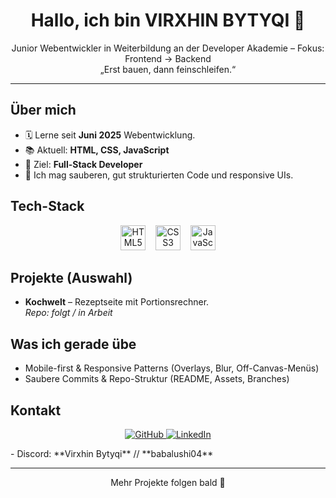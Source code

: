 <!-- Profile README für VIRXHIN BYTYQI -->

<h1 align="center">Hallo, ich bin VIRXHIN BYTYQI 👋</h1>
<p align="center">
  Junior Webentwickler in Weiterbildung an der Developer Akademie – Fokus: Frontend → Backend<br/>
  „Erst bauen, dann feinschleifen.“
</p>

---

## Über mich
- 🗓️ Lerne seit **Juni 2025** Webentwicklung.
- 📚 Aktuell: **HTML, CSS, JavaScript**
- 🎯 Ziel: **Full-Stack Developer**
- 🧩 Ich mag sauberen, gut strukturierten Code und responsive UIs.

## Tech-Stack
<p align="center">
  <img src="https://cdn.jsdelivr.net/gh/devicons/devicon/icons/html5/html5-original.svg" height="40" alt="HTML5" />
  &nbsp;&nbsp;
  <img src="https://cdn.jsdelivr.net/gh/devicons/devicon/icons/css3/css3-original.svg" height="40" alt="CSS3" />
  &nbsp;&nbsp;
  <img src="https://cdn.jsdelivr.net/gh/devicons/devicon/icons/javascript/javascript-original.svg" height="40" alt="JavaScript" />
</p>

## Projekte (Auswahl)
- **Kochwelt** – Rezeptseite mit Portionsrechner.  
  _Repo: folgt / in Arbeit_

## Was ich gerade übe
- Mobile-first & Responsive Patterns (Overlays, Blur, Off-Canvas-Menüs)
- Saubere Commits & Repo-Struktur (README, Assets, Branches)

## Kontakt
<p align="center">
  <a href="https://github.com/babalushi04" target="_blank">
    <img alt="GitHub" src="https://img.shields.io/badge/GitHub-181717?logo=github&logoColor=white">
  </a> 
  <a href="https://www.linkedin.com/virxhin-bytyqi-194447375" target="_blank">
    <img alt="LinkedIn" src="https://img.shields.io/badge/LinkedIn-0A66C2?logo=linkedin&logoColor=white">
  </a>
</p> 
- Discord: **Virxhin Bytyqi** // **babalushi04**

---

<p align="center">Mehr Projekte folgen bald 🚀</p>
